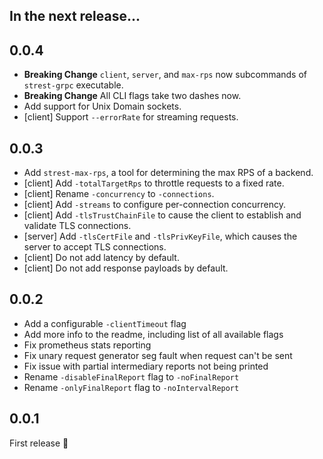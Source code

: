 ## In the next release...

## 0.0.4

* **Breaking Change** `client`, `server`, and `max-rps` now subcommands of `strest-grpc` executable.
* **Breaking Change** All CLI flags take two dashes now.
* Add support for Unix Domain sockets.
* [client] Support `--errorRate` for streaming requests.

## 0.0.3

* Add `strest-max-rps`, a tool for determining the max RPS of a backend.
* [client] Add `-totalTargetRps` to throttle requests to a fixed rate.
* [client] Rename `-concurrency` to `-connections`.
* [client] Add `-streams` to configure per-connection concurrency.
* [client] Add `-tlsTrustChainFile` to cause the client to establish and validate TLS connections.
* [server] Add `-tlsCertFile` and `-tlsPrivKeyFile`, which causes the server to accept TLS connections.
* [client] Do not add latency by default.
* [client] Do not add response payloads by default.

## 0.0.2

* Add a configurable `-clientTimeout` flag
* Add more info to the readme, including list of all available flags
* Fix prometheus stats reporting
* Fix unary request generator seg fault when request can't be sent
* Fix issue with partial intermediary reports not being printed
* Rename `-disableFinalReport` flag to `-noFinalReport`
* Rename `-onlyFinalReport` flag to `-noIntervalReport`

## 0.0.1

First release 🎈
